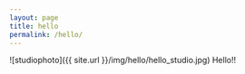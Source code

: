 ```yaml
---
layout: page
title: hello
permalink: /hello/
---
```

![studiophoto]({{ site.url }}/img/hello/hello_studio.jpg)
Hello!!
